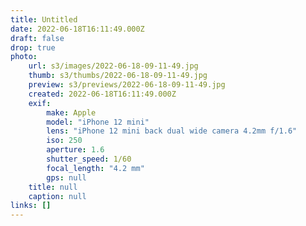 ```yaml
---
title: Untitled
date: 2022-06-18T16:11:49.000Z
draft: false
drop: true
photo:
    url: s3/images/2022-06-18-09-11-49.jpg
    thumb: s3/thumbs/2022-06-18-09-11-49.jpg
    preview: s3/previews/2022-06-18-09-11-49.jpg
    created: 2022-06-18T16:11:49.000Z
    exif:
        make: Apple
        model: "iPhone 12 mini"
        lens: "iPhone 12 mini back dual wide camera 4.2mm f/1.6"
        iso: 250
        aperture: 1.6
        shutter_speed: 1/60
        focal_length: "4.2 mm"
        gps: null
    title: null
    caption: null
links: []
---
```

